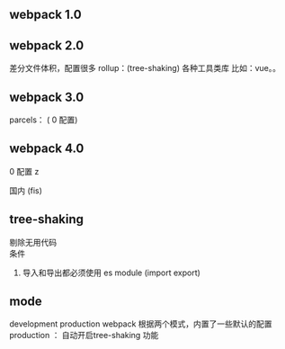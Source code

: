 ## webpack 1.0

## webpack 2.0 
差分文件体积，配置很多
rollup：(tree-shaking) 各种工具类库 比如：vue。。
## webpack 3.0 

parcels： ( 0 配置)
## webpack 4.0 

0 配置 z

国内 (fis) 

## tree-shaking 
剔除无用代码  
条件 
1. 导入和导出都必须使用 es module (import export)

## mode 
development
production 
webpack 根据两个模式，内置了一些默认的配置
production ： 自动开启tree-shaking 功能